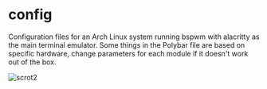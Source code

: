 # config
Configuration files for an Arch Linux system running bspwm with alacritty as the main terminal emulator.
Some things in the Polybar file are based on specific hardware, change parameters for each module if it doesn't work out of the box. 

![scrot2](https://user-images.githubusercontent.com/73283305/137833804-aa464b0c-e194-4a85-ae2e-4169773f5a2a.png)
